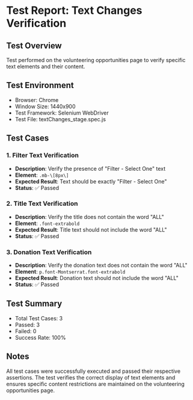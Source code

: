 # Test Report: Text Changes Verification

## Test Overview
Test performed on the volunteering opportunities page to verify specific text elements and their content.

## Test Environment
- Browser: Chrome
- Window Size: 1440x900
- Test Framework: Selenium WebDriver
- Test File: textChanges_stage.spec.js

## Test Cases

### 1. Filter Text Verification
- **Description**: Verify the presence of "Filter - Select One" text
- **Element**: `.mb-\[8px\]`
- **Expected Result**: Text should be exactly "Filter - Select One"
- **Status**: ✅ Passed

### 2. Title Text Verification
- **Description**: Verify the title does not contain the word "ALL"
- **Element**: `.font-extrabold`
- **Expected Result**: Title text should not include the word "ALL"
- **Status**: ✅ Passed

### 3. Donation Text Verification
- **Description**: Verify the donation text does not contain the word "ALL"
- **Element**: `p.font-Montserrat.font-extrabold`
- **Expected Result**: Donation text should not include the word "ALL"
- **Status**: ✅ Passed

## Test Summary
- Total Test Cases: 3
- Passed: 3
- Failed: 0
- Success Rate: 100%

## Notes
All test cases were successfully executed and passed their respective assertions. The test verifies the correct display of text elements and ensures specific content restrictions are maintained on the volunteering opportunities page. 
